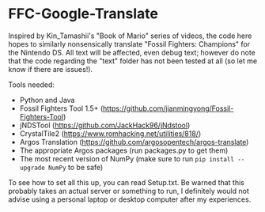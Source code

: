 # FFC-Google-Translate
Inspired by Kin_Tamashii's "Book of Mario" series of videos, the code here hopes to similarly nonsensically translate "Fossil Fighters: Champions" for the Nintendo
DS. All text will be affected, even debug text; however do note that the code regarding the "text" folder has not been tested at all (so let me know if there are
issues!).

Tools needed:
- Python and Java
- Fossil Fighters Tool 1.5+ (https://github.com/jianmingyong/Fossil-Fighters-Tool)
- jNDSTool (https://github.com/JackHack96/jNdstool)
- CrystalTile2 (https://www.romhacking.net/utilities/818/)
- Argos Translation (https://github.com/argosopentech/argos-translate)
- The appropriate Argos packages (run packages.py to get them)
- The most recent version of NumPy (make sure to run ```pip install --upgrade NumPy``` to be safe)

To see how to set all this up, you can read Setup.txt. Be warned that this probably takes an actual server or something to run, I definitely would not advise using a
personal laptop or desktop computer after my experiences.
